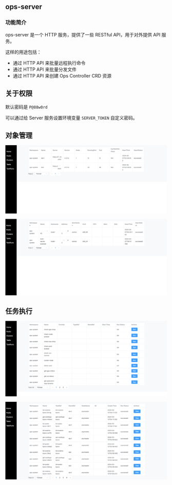 ## ops-server

### 功能简介

ops-server 是一个 HTTP 服务，提供了一些 RESTful API，用于对外提供 API 服务。

这样的用途包括：

- 通过 HTTP API 来批量远程执行命令
- 通过 HTTP API 来批量分发文件
- 通过 HTTP API 来创建 Ops Controller CRD 资源

## 关于权限

默认密码是 `P@88w0rd`

可以通过给 Server 服务设置环境变量 `SERVER_TOKEN` 自定义密码。

## 对象管理

![](images/clusters.png)

![](images/hosts.png)

## 任务执行

![](images/tasks.png)

![](images/taskruns.png)
